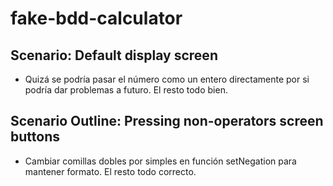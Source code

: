 # fake-bdd-calculator

## Scenario: Default display screen

- Quizá se podría pasar el número como un entero directamente por si podría dar problemas a futuro. El resto todo bien.

## Scenario Outline: Pressing non-operators screen buttons

- Cambiar comillas dobles por simples en función setNegation para mantener formato. El resto todo correcto.

